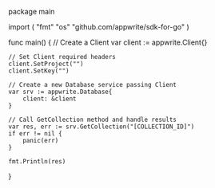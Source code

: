 package main

import (
    "fmt"
    "os"
    "github.com/appwrite/sdk-for-go"
)

func main() {
    // Create a Client
    var client := appwrite.Client{}

    // Set Client required headers
    client.SetProject("")
    client.SetKey("")

    // Create a new Database service passing Client
    var srv := appwrite.Database{
        client: &client
    }

    // Call GetCollection method and handle results
    var res, err := srv.GetCollection("[COLLECTION_ID]")
    if err != nil {
        panic(err)
    }

    fmt.Println(res)
}